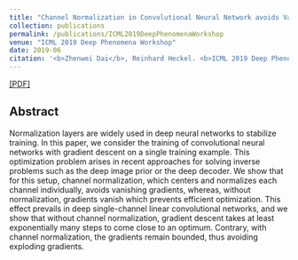 ```yaml
---
title: "Channel Normalization in Convolutional Neural Network avoids Vanishing Gradients"
collection: publications
permalink: /publications/ICML2019DeepPhenomenaWorkshop
venue: "ICML 2019 Deep Phenomena Workshop"
date: 2019-06
citation: '<b>Zhenwei Dai</b>, Reinhard Heckel. <b>ICML 2019 Deep Phenomena Workshop.</b>'
---
```


[[PDF]](https://arxiv.org/pdf/1907.09539.pdf)

## Abstract
Normalization layers are widely used in deep neural networks to stabilize training. In this paper, we consider the training of convolutional neural networks with gradient descent on a single training example. This optimization problem arises in recent approaches for solving inverse problems such as the deep image prior or the deep decoder. We show that for this setup, channel normalization, which centers and normalizes each channel individually, avoids vanishing gradients, whereas, without normalization, gradients vanish which prevents efficient optimization. This effect prevails in deep single-channel linear convolutional networks, and we show that without channel normalization, gradient descent takes at least exponentially many steps to come close to an optimum. Contrary, with channel normalization, the gradients remain bounded, thus avoiding exploding gradients.